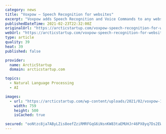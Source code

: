 ```yaml
---
category: news
title: "Voxpow – Speech Recognition for websites"
excerpt: "Voxpow adds Speech Recognition and Voice Commands to any website. Allow customers to use their voice and interact with the site. Let users type with a voice into text fields (speech-to-text conversion or dictation)."
publishedDateTime: 2021-02-23T22:32:00Z
originalUrl: "https://arcticstartup.com/voxpow-speech-recognition-for-websites/"
webUrl: "https://arcticstartup.com/voxpow-speech-recognition-for-websites/"
type: article
quality: 39
heat: 39
published: false

provider:
  name: ArcticStartup
  domain: arcticstartup.com

topics:
  - Natural Language Processing
  - AI

images:
  - url: "https://arcticstartup.com/wp-content/uploads/2021/02/voxpow-1-screenshot-759x500.png"
    width: 759
    height: 500
    isCached: true

secured: "ooNtzc8ja7AByLZis8eefZziRMRFGqG6iNsnKW83taEMUHJr46PX8yq7Ds2EWM24RRa0YzprE3yIIjz00rcivEq+5ZOWltKWHOgtdfhdkLhz9F+FD69QXrU4vIH/XHeZr68iOFz8q7innDEWEx8HsQh2oLZKgcEDpJEB0cgodLECIfBom0I78KUSvprWACT1ermuis/OmMzWM2y80Wuw/+RJE1F1FZwe4RgIG3W32pwmK6FMrty7H5m3y4t2Qf9bwN6EYOtPq+//3nZM2J47zVNS7cyVWiRAkFfArZEXONNbHeOFv3oGIMk094B54xqWZNUptqbZGd8jXjR+ejjZqPThbBh5/Obk4yIVkK38rNQ=;/AEDDD/XM56rJj77OqAl6g=="
---
```


